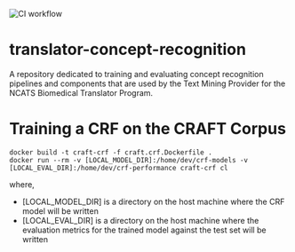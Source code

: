 ![CI workflow](https://github.com/UCDenver-ccp/translator-concept-recognition/actions/workflows/ci.yml/badge.svg)


# translator-concept-recognition
A repository dedicated to training and evaluating concept recognition pipelines and components that are used by the Text Mining Provider for the NCATS Biomedical Translator Program.



# Training a CRF on the CRAFT Corpus

```
docker build -t craft-crf -f craft.crf.Dockerfile .
docker run --rm -v [LOCAL_MODEL_DIR]:/home/dev/crf-models -v [LOCAL_EVAL_DIR]:/home/dev/crf-performance craft-crf cl
```

where,
* [LOCAL_MODEL_DIR] is a directory on the host machine where the CRF model will be written
* [LOCAL_EVAL_DIR] is a directory on the host machine where the evaluation metrics for the trained model against the test set will be written


